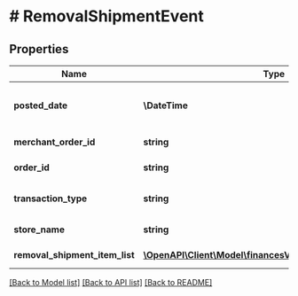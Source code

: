 # # RemovalShipmentEvent

## Properties

Name | Type | Description | Notes
------------ | ------------- | ------------- | -------------
**posted_date** | **\DateTime** | Fields with a schema type of date are in ISO 8601 date time format (for example GroupBeginDate). | [optional]
**merchant_order_id** | **string** | The merchant removal orderId. | [optional]
**order_id** | **string** | The identifier for the removal shipment order. | [optional]
**transaction_type** | **string** | The type of removal order.  Possible values:  * WHOLESALE_LIQUIDATION | [optional]
**store_name** | **string** | The name of the store where the event occurred. | [optional]
**removal_shipment_item_list** | [**\OpenAPI\Client\Model\financesV0\RemovalShipmentItem[]**](RemovalShipmentItem.md) | A list of information about removal shipment items. | [optional]

[[Back to Model list]](../../README.md#models) [[Back to API list]](../../README.md#endpoints) [[Back to README]](../../README.md)
